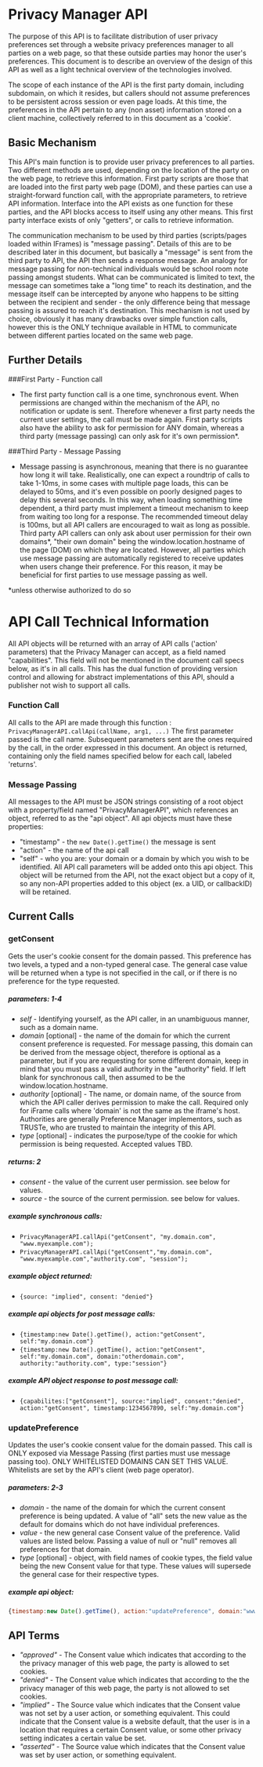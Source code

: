 Privacy Manager API
=====


The purpose of this API is to facilitate distribution of user privacy preferences set through a website privacy preferences manager to all parties on a web page, so that these outside parties may honor the user's preferences. This document is to describe an overview of the design of this API as well as a light technical overview of the technologies involved. 

The scope of each instance of the API is the first party domain, including subdomain, on which it resides, but callers should not assume preferences to be persistent across session or even page loads. At this time, the preferences in the API pertain to any (non asset) information stored on a client machine, collectively referred to in this document as a 'cookie'.


## Basic Mechanism

This API's main function is to provide user privacy preferences to all parties. Two different methods are used, depending on the location of the party on the web page, to retrieve this information. First party scripts are those that are loaded into the first party web page (DOM), and these parties can use a straight-forward function call, with the appropriate parameters, to retrieve API information. Interface into the API exists as one function for these parties, and the API blocks access to itself using any other means. This first party interface exists of only "getters", or calls to retrieve information.

The communication mechanism to be used by third parties (scripts/pages loaded within IFrames) is "message passing". Details of this are to be described later in this document, but basically a "message" is sent from the third party to API, the API then sends a response message. An analogy for message passing for non-technical individuals would be school room note passing amongst students. What can be communicated is limited to text, the message can sometimes take a "long time" to reach its destination, and the message itself can be intercepted by anyone who happens to be sitting between the recipient and sender - the only difference being that message passing is assured to reach it's destination. This mechanism is not used by choice, obviously it has many drawbacks over simple function calls, however this is the ONLY technique available in HTML to communicate between different parties located on the same web page.


## Further Details

###First Party - Function call
- The first party function call is a one time, synchronous event. When permissions are changed within the mechanism of the API, no notification or update is sent. Therefore whenever a first party needs the current user settings, the call must be made again. First party scripts also have the ability to ask for permission for ANY domain, whereas a third party (message passing) can only ask for it's own permission*.

###Third Party - Message Passing
- Message passing is asynchronous, meaning that there is no guarantee how long it will take. Realistically, one can expect a roundtrip of calls to take 1-10ms, in some cases with multiple page loads, this can be delayed to 50ms, and it's even possible on poorly designed pages to delay this several seconds. In this way, when loading something time dependent, a third party must implement a timeout mechanism to keep from waiting too long for a response. The recommended timeout delay is 100ms, but all API callers are encouraged to wait as long as possible. Third party API callers can only ask about user permission for their own domains*, "their own domain" being the window.location.hostname of the page (DOM) on which they are located. However, all parties which use message passing are automatically registered to receive updates when users change their preference. For this reason, it may be beneficial for first parties to use message passing as well.

*unless otherwise authorized to do so


API Call Technical Information
=====

All API objects will be returned with an array of API calls ('action' parameters) that the Privacy Manager can accept, as a field named "capabilities". This field will not be mentioned in the document call specs below, as it's in all calls. This has the dual function of providing version control and allowing for abstract implementations of this API, should a publisher not wish to support all calls.

### Function Call

All calls to the API are made through this function : `PrivacyManagerAPI.callApi(callName, arg1, ...)` The first parameter passed is the call name. Subsequent parameters sent are the ones required by the call, in the order expressed in this document. An object is returned, containing only the field names specified below for each call, labeled 'returns'.

### Message Passing
All messages to the API must be JSON strings consisting of a root object with a property/field named "PrivacyManagerAPI", which references an object, referred to as the "api object". All api objects must have these properties:
- "timestamp" - the `new Date().getTime()` the message is sent
- "action" - the name of the api call
- "self" - who you are: your domain or a domain by which you wish to be identified.
All API call parameters will be added onto this api object. This object will be returned from the API, not the exact object but a copy of it, so any non-API properties added to this object (ex. a UID, or callbackID) will be retained. 

## Current Calls

### getConsent
Gets the user's cookie consent for the domain passed. This preference has two levels, a typed and a non-typed general case. The general case value will be returned when a type is not specified in the call, or if there is no preference for the type requested.
##### _parameters: 1-4_
- _self_ - Identifying yourself, as the API caller, in an unambiguous manner, such as a domain name.
- _domain_ [optional] - the name of the domain for which the current consent preference is requested. For message passing, this domain can be derived from the message object, therefore is optional as a parameter, but if you are requesting for some different domain, keep in mind that you must pass a valid authority in the "authority" field. If left blank for synchronous call, then assumed to be the window.location.hostname.
- _authority_ [optional] - The name, or domain name, of the source from which the API caller derives permission to make the call. Required only for iFrame calls where 'domain' is not the same as the iframe's host. Authorities are generally Preference Manager implementors, such as TRUSTe, who are trusted to maintain the integrity of this API.
- _type_ [optional] -  indicates the purpose/type of the cookie for which permission is being requested. Accepted values TBD.

##### _returns: 2_
- _consent_ - the value of the current user permission. see below for values.
- _source_ - the source of the current permission. see below for values.

##### example synchronous calls: 
- `PrivacyManagerAPI.callApi("getConsent", "my.domain.com", "www.myexample.com");`
- `PrivacyManagerAPI.callApi("getConsent","my.domain.com", "www.myexample.com","authority.com", "session");`

##### example object returned:
- `{source: "implied", consent: "denied"}`

##### example api objects for post message calls: 
- `{timestamp:new Date().getTime(), action:"getConsent", self:"my.domain.com"}`
- `{timestamp:new Date().getTime(), action:"getConsent", self:"my.domain.com", domain:"otherdomain.com", authority:"authority.com", type:"session"}`

##### example API object response to post message call: 
- `{capabilites:["getConsent"], source:"implied", consent:"denied", action:"getConsent", timestamp:1234567890, self:"my.domain.com"}`


####  
### updatePreference

Updates the user's cookie consent value for the domain passed. This call is ONLY exposed via Message Passing (first parties must use message passing too). ONLY WHITELISTED DOMAINS CAN SET THIS VALUE. Whitelists are set by the API's client (web page operator).

##### _parameters: 2-3_

- _domain_ - the name of the domain for which the current consent preference is being updated. A value of "all" sets the new value as the default for domains which do not have individual preferences.
- _value_ - the new general case Consent value of the preference. Valid values are listed below. Passing a value of null or "null" removes all preferences for that domain.
- _type_ [optional] - object, with field names of cookie types, the field value being the new Consent value for that type. These values will supersede the general case for their respective types.

##### example api object:
```javascript
{timestamp:new Date().getTime(), action:"updatePreference", domain:"www.example.com", value:"denied", type:{session:"approved",personal:"approved"}, self:"my.domain.com"}
```



## API Terms
- _"approved"_ - The Consent value which indicates that according to the the privacy manager of this web page, the party is allowed to set cookies.
- _"denied"_ - The Consent value which indicates that according to the the privacy manager of this web page, the party is not allowed to set cookies.
- _"implied"_ - The Source value which indicates that the Consent value was not set by a user action, or something equivalent. This could indicate that the Consent value is a website default, that the user is in a location that requires a certain Consent value, or some other privacy setting indicates a certain value be set.
- _"asserted"_ - The Source value which indicates that the Consent value was set by user action, or something equivalent.
